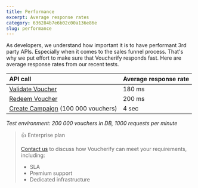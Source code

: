 ```yaml
---
title: Performance
excerpt: Average response rates
category: 636284b7e6b02c00a136e86e
slug: performance
---
```


As developers, we understand how important it is to have performant 3rd party APIs. Especially when it comes to the sales funnel process. That's why we put effort to make sure that Voucherify responds fast. Here are average response rates from our recent tests.

| **API call** | **Average response rate** |
|:---|:---|
| [Validate Voucher](ref:validate-voucher) | 180 ms |
| [Redeem Voucher](ref:redeem-voucher) | 200 ms |
| [Create Campaign](ref:create-campaign) (100 000 vouchers) | 4 sec |

*Test environment: 200 000 vouchers in DB, 1000 requests per minute*

> :thumbsup: Enterprise plan
>
>[Contact us](https://www.voucherify.io/contact-sales) to discuss how Voucherify can meet your requirements, including:
> * SLA
> * Premium support
> * Dedicated infrastructure

